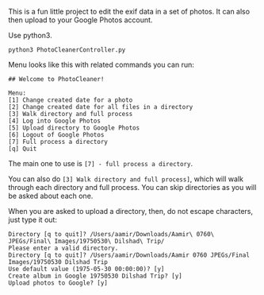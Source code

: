 This is a fun little project to edit the exif data in a set of photos.
It can also then upload to your Google Photos account.

Use python3.

    python3 PhotoCleanerController.py

Menu looks like this with related commands you can run:

    ## Welcome to PhotoCleaner!

    Menu:
    [1] Change created date for a photo
    [2] Change created date for all files in a directory
    [3] Walk directory and full process
    [4] Log into Google Photos
    [5] Upload directory to Google Photos
    [6] Logout of Google Photos
    [7] Full process a directory
    [q] Quit

The main one to use is `[7] - full process a directory`.

You can also do `[3] Walk directory and full process]`, which will walk through each directory
and full process. You can skip directories as you will be asked about each one.

When you are asked to upload a directory, then, do not escape
characters, just type it out:

    Directory [q to quit]? /Users/aamir/Downloads/Aamir\ 0760\ JPEGs/Final\ Images/19750530\ Dilshad\ Trip/
    Please enter a valid directory.
    Directory [q to quit]? /Users/aamir/Downloads/Aamir 0760 JPEGs/Final Images/19750530 Dilshad Trip
    Use default value (1975-05-30 00:00:00)? [y]
    Create album in Google 19750530 Dilshad Trip? [y]
    Upload photos to Google? [y]
